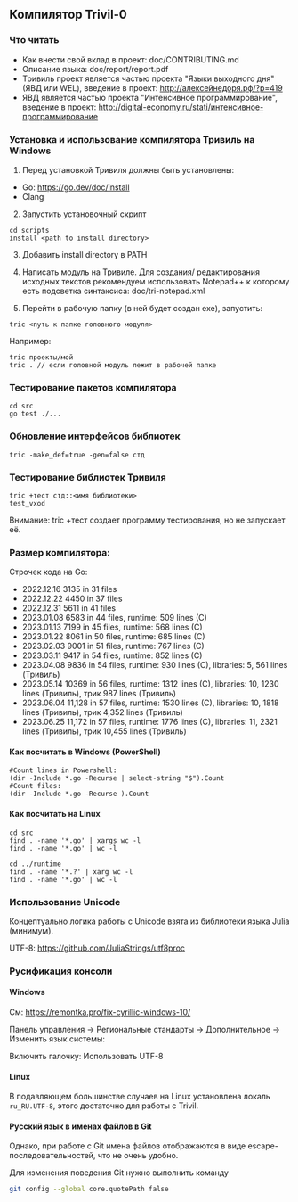 ## Компилятор Trivil-0

### Что читать

* Как внести свой вклад в проект: doc/CONTRIBUTING.md
* Описание языка: doc/report/report.pdf
* Тривиль проект является частью проекта "Языки выходного дня" (ЯВД или WEL), введение в проект: http://алексейнедоря.рф/?p=419
* ЯВД является частью проекта "Интенсивное программирование", введение в проект: http://digital-economy.ru/stati/интенсивное-программирование

### Установка и использование компилятора Тривиль на Windows

1) Перед установкой Тривиля должны быть установлены:
* Go: https://go.dev/doc/install
* Clang

2) Запустить установочный скрипт

```
cd scripts
install <path to install directory>
```
3) Добавить install directory в PATH

4) Написать модуль на Тривиле. Для создания/ редактирования исходных текстов рекомендуем использовать Notepad++ к которому есть подсветка синтаксиса: doc/tri-notepad.xml

5) Перейти в рабочую папку (в ней будет создан exe), запустить:

```
tric <путь к папке головного модуля>
```
Например:
```
tric проекты/мой 
tric . // если головной модуль лежит в рабочей папке
```

### Тестирование пакетов компилятора

```
cd src
go test ./...
```

### Обновление интерфейсов библиотек

```
tric -make_def=true -gen=false стд
```

### Тестирование библиотек Тривиля

```
tric +тест стд::<имя библиотеки> 
test_vxod
```
Внимание: tric +тест создает программу тестирования, но не запускает её.

### Размер компилятора:

Строчек кода на Go:

* 2022.12.16   3135 in 31 files
* 2022.12.22   4450 in 37 files
* 2022.12.31   5611 in 41 files
* 2023.01.08   6583 in 44 files, runtime:   509 lines (C)
* 2023.01.13   7199 in 45 files, runtime:   568 lines (C)
* 2023.01.22   8061 in 50 files, runtime:   685 lines (C)
* 2023.02.03   9001 in 51 files, runtime:   767 lines (C)
* 2023.03.11   9417 in 54 files, runtime:   852 lines (C)
* 2023.04.08   9836 in 54 files, runtime:   930 lines (C), libraries:   5,   561 lines (Тривиль)
* 2023.05.14 10369 in 56 files, runtime: 1312 lines (C), libraries: 10, 1230 lines (Тривиль), трик 987 lines (Тривиль)
* 2023.06.04 11,128 in 57 files, runtime: 1530 lines (C), libraries: 10, 1818 lines (Тривиль), трик 4,352 lines (Тривиль)
* 2023.06.25 11,172 in 57 files, runtime: 1776 lines (C), libraries: 11, 2321 lines (Тривиль), трик 10,455 lines (Тривиль)

#### Как посчитать в Windows (PowerShell)

```
#Count lines in Powershell:
(dir -Include *.go -Recurse | select-string "$").Count
#Count files:
(dir -Include *.go -Recurse ).Count
```

#### Как посчитать на Linux

```
cd src
find . -name '*.go' | xargs wc -l
find . -name '*.go' | wc -l

cd ../runtime
find . -name '*.?' | xarg wc -l
find . -name '*.go' | wc -l
```


### Использование Unicode
Концептуально логика работы с Unicode взята из библиотеки языка Julia (минимум).

UTF-8: https://github.com/JuliaStrings/utf8proc

### Русификация консоли

#### Windows

См: https://remontka.pro/fix-cyrillic-windows-10/

Панель управления -> Региональные стандарты -> Дополнительное -> Изменить язык системы:

Включить галочку: Использовать UTF-8

#### Linux

В подавляющем большинстве случаев на Linux установлена локаль `ru_RU.UTF-8`, этого достаточно для работы
с Trivil.

#### Русский язык в именах файлов в Git

Однако, при работе с Git имена файлов отображаются в виде escape-последовательностей, что не очень удобно.

Для изменения поведения Git нужно выполнить команду

```bash
git config --global core.quotePath false
```

